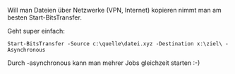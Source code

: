 Will man Dateien über Netzwerke (VPN, Internet) kopieren nimmt man am besten Start-BitsTransfer.

Geht super einfach:

```console
Start-BitsTransfer -Source c:\quelle\datei.xyz -Destination x:\ziel\ -Asynchronous
```

Durch -asynchronous kann man mehrer Jobs gleichzeit starten :-)
